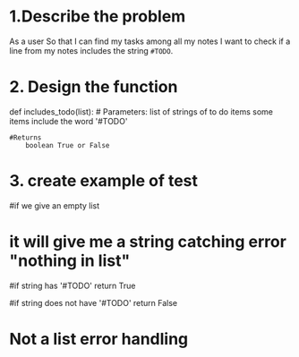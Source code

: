# 1.Describe the problem
As a user
So that I can find my tasks among all my notes
I want to check if a line from my notes includes the string `#TODO`.


# 2. Design the function

def includes_todo(list):
    # Parameters:
    list of strings of to do items
    some items include the word '#TODO'

    #Returns
        boolean True or False

# 3. create example of test

#if we give an empty list
# it will give me a string catching error "nothing in list"

#if string has '#TODO'
return True

#if string does not have '#TODO'
return False

# Not a list error handling 
